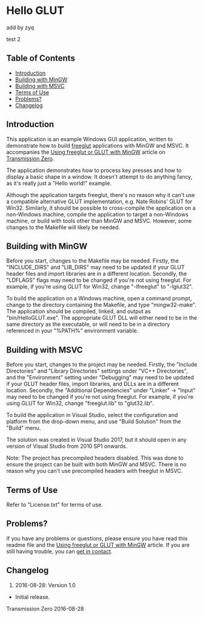 # Hello GLUT
add by zyq

test 2

## Table of Contents

- [Introduction](#introduction)
- [Building with MinGW](#building-with-mingw)
- [Building with MSVC](#building-with-msvc)
- [Terms of Use](#terms-of-use)
- [Problems?](#problems)
- [Changelog](#changelog)

## Introduction

This application is an example Windows GUI application, written to demonstrate how to build
[freeglut](http://freeglut.sourceforge.net/) applications with MinGW and MSVC. It accompanies the
[Using freeglut or GLUT with MinGW](http://www.transmissionzero.co.uk/computing/using-glut-with-mingw/) article on
[Transmission Zero](http://www.transmissionzero.co.uk/).

The application demonstrates how to process key presses and how to display a basic shape in a window. It doesn't attempt
to do anything fancy, as it's really just a "Hello world!" example.

Although the application targets freeglut, there's no reason why it can't use a compatible alternative GLUT
implementation, e.g. Nate Robins' GLUT for Win32. Similarly, it should be possible to cross-compile the application on a
non-Windows machine, compile the application to target a non-Windows machine, or build with tools other than MinGW and
MSVC. However, some changes to the Makefile will likely be needed.

## Building with MinGW

Before you start, changes to the Makefile may be needed. Firstly, the "INCLUDE_DIRS" and "LIB_DIRS" may need to be
updated if your GLUT header files and import libraries are in a different location. Secondly, the "LDFLAGS" flags may
need to be changed if you're not using freeglut. For example, if you're using GLUT for Win32, change "-lfreeglut" to
"-lglut32".

To build the application on a Windows machine, open a command prompt, change to the directory containing the Makefile,
and type "mingw32-make". The application should be compiled, linked, and output as "bin/HelloGLUT.exe". The appropriate
GLUT DLL will either need to be in the same directory as the executable, or will need to be in a directory referenced in
your "%PATH%" environment variable.

## Building with MSVC

Before you start, changes to the project may be needed. Firstly, the "Include Directories" and "Library Directories"
settings under "VC++ Directories", and the "Environment" setting under "Debugging" may need to be updated if your GLUT
header files, import libraries, and DLLs are in a different location. Secondly, the "Additional Dependencies" under
"Linker" -> "Input" may need to be changed if you're not using freeglut. For example, if you're using GLUT for Win32,
change "freeglut.lib" to "glut32.lib".

To build the application in Visual Studio, select the configuration and platform from the drop-down menu, and use
"Build Solution" from the "Build" menu.

The solution was created in Visual Studio 2017, but it should open in any version of Visual Studio from 2010 SP1
onwards.

Note: The project has precompiled headers disabled. This was done to ensure the project can be built with both MinGW and
MSVC. There is no reason why you can't use precompiled headers with freeglut in MSVC.

## Terms of Use

Refer to "License.txt" for terms of use.

## Problems?

If you have any problems or questions, please ensure you have read this readme file and the
[Using freeglut or GLUT with MinGW](http://www.transmissionzero.co.uk/computing/using-glut-with-mingw/) article. If you
are still having trouble, you can [get in contact](http://www.transmissionzero.co.uk/contact/).

## Changelog

1. 2016-08-28: Version 1.0
  - Initial release.

Transmission Zero
2016-08-28
